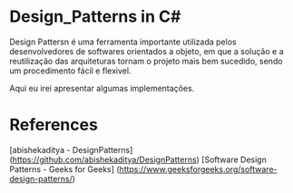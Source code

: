# Design_Patterns in C#
Design Pattersn é uma ferramenta importante utilizada pelos desenvolvedores de softwares orientados a objeto, em que a solução e a reutilização das arquiteturas tornam o projeto mais bem sucedido, sendo um procedimento fácil e flexivel.

Aqui eu irei apresentar algumas implementações.


# References
[abishekaditya - DesignPatterns] (https://github.com/abishekaditya/DesignPatterns)
[Software Design Patterns - Geeks for Geeks] (https://www.geeksforgeeks.org/software-design-patterns/)
